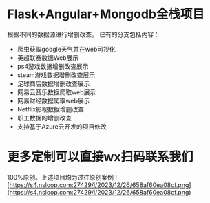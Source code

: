 # Flask+Angular+Mongodb全栈项目
根据不同的数据源进行增删改查。
已有的分支包括内容：
- 爬虫获取google天气并在web可视化
- 英超联赛数据Web展示
- ps4游戏数据增删改查展示
- steam游戏数据增删改查展示
- 足球商店数据增删改查展示
- 网易云音乐数据爬取web展示
- 网易财经数据爬取web展示
- Netflix影视数据增删改查
- 职工数据的增删改查
- 支持基于Azure云开发的项目修改
# 更多定制可以直接wx扫码联系我们
100%原创。上述项目均为过往原创案例
![https://s4.nsloop.com:27429/i/2023/12/26/658af60ea08cf.png](https://s4.nsloop.com:27429/i/2023/12/26/658af60ea08cf.png)
